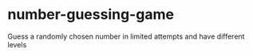 # number-guessing-game
 Guess a randomly chosen number in limited attempts and have different levels
